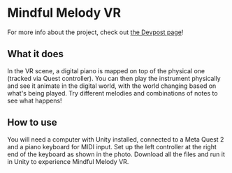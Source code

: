 # Mindful Melody VR

For more info about the project, check out [the Devpost page](https://devpost.com/software/quest-piano)!

## What it does
In the VR scene, a digital piano is mapped on top of the physical one (tracked via Quest controller). You can then play the instrument physically and see it animate in the digital world, with the world changing based on what's being played. Try different melodies and combinations of notes to see what happens!

## How to use
You will need a computer with Unity installed, connected to a Meta Quest 2 and a piano keyboard for MIDI input. Set up the left controller at the right end of the keyboard as shown in the photo. Download all the files and run it in Unity to experience Mindful Melody VR.
